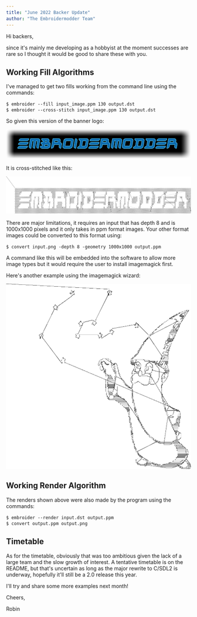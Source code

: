 ```yaml
---
title: "June 2022 Backer Update"
author: "The Embroidermodder Team"
---
```


Hi backers,

since it's mainly me developing as a hobbyist at the moment successes are rare so I thought it would be good to share these with you.

## Working Fill Algorithms

I've managed to get two fills working from the command line using the commands:

```
$ embroider --fill input_image.ppm 130 output.dst
$ embroider --cross-stitch input_image.ppm 130 output.dst
```

So given this version of the banner logo:

![banner logo](images/logo.png)

It is cross-stitched like this:

![banner logo](images/crossstitch_logo.png)

There are major limitations, it requires an input that has depth 8 and is 1000x1000 pixels and it only takes in ppm format images. Your other format images could be converted to this format using:

```
$ convert input.png -depth 8 -geometry 1000x1000 output.ppm
```

A command like this will be embedded into the software to allow more image types but it would require the user to install imagemagick first.

Here's another example using the imagemagick wizard:

![stitching applied to imagemagick wizard](images/wizard_stitched.png)

## Working Render Algorithm

The renders shown above were also made by the program using the commands:

```
$ embroider --render input.dst output.ppm
$ convert output.ppm output.png
```

## Timetable

As for the timetable, obviously that was too ambitious given the lack of a large team and the slow growth of interest. A tentative timetable is on the README, but that's uncertain as long as the major rewrite to C/SDL2 is underway, hopefully it'll still be a 2.0 release this year.

I'll try and share some more examples next month!

Cheers,

Robin
